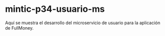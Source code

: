 # mintic-p34-usuario-ms
Aquí se muestra el desarrollo del microservicio de usuario para la aplicación de FullMoney.